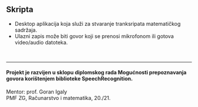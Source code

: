 ## Skripta
- Desktop aplikacija koja služi za stvaranje tranksripata matematičkog sadržaja. 
- Ulazni zapis može biti govor koji se prenosi mikrofonom ili gotova video/audio datoteka. 
<br>

***

#### Projekt je razvijen u sklopu diplomskog rada Mogućnosti prepoznavanja govora korištenjem biblioteke SpeechRecognition.
Mentor: prof. Goran Igaly <br>
PMF ZG, Računarstvo i matematika, 20./21.
